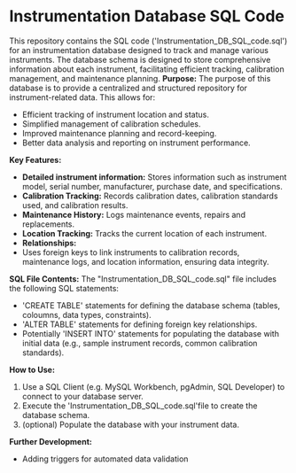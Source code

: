 # Instrumentation Database SQL Code
This repository contains the SQL code ('Instrumentation_DB_SQL_code.sql') for an instrumentation database designed to track 
and manage various instruments. The database schema is designed to store comprehensive information about each instrument,
facilitating efficient tracking, calibration management, and maintenance planning.
**Purpose:**
The purpose of this database is to provide a centralized and structured repository for instrument-related data. This allows 
for:
* Efficient tracking of instrument location and status.
* Simplified management of calibration schedules.
* Improved maintenance planning and record-keeping.
* Better data analysis and reporting on instrument performance.

**Key Features:**
* **Detailed instrument information:**
Stores information such as instrument model, serial number, manufacturer, purchase date, and specifications.
*  **Calibration Tracking:**
Records calibration dates, calibration standards used, and calibration results.
*  **Maintenance History:**
Logs maintenance events, repairs and replacements.
* **Location Tracking:**
Tracks the current location of each instrument.
*  **Relationships:**
*  Uses foreign keys to link instruments to calibration records, maintenance logs, and location information, ensuring data
integrity.

**SQL File Contents:**
The "Instrumentation_DB_SQL_code.sql" file includes the following SQL statements:
*  'CREATE TABLE' statements for defining the database schema (tables, coloumns, data types, constraints).
*  'ALTER TABLE' statements for defining foreign key relationships.
*  Potentially 'INSERT INTO' statements for populating the database with initial data (e.g., sample instrument records,
common calibration standards).

**How to Use:**
1.  Use a SQL Client (e.g. MySQL Workbench, pgAdmin, SQL Developer) to connect to your database server.
2.  Execute the 'Instrumentation_DB_SQL_code.sql'file to create the database schema.
3.  (optional) Populate the database with your instrument data.

**Further Development:**
* Adding triggers for automated data validation
